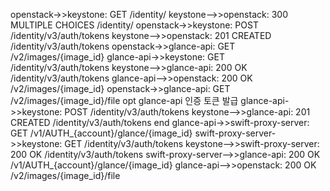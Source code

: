 openstack->>keystone: GET /identity/
keystone-->>openstack: 300 MULTIPLE CHOICES /identity/
openstack->>keystone: POST /identity/v3/auth/tokens
keystone-->>openstack: 201 CREATED /identity/v3/auth/tokens
openstack->>glance-api: GET /v2/images/{image_id}
glance-api->>keystone: GET /identity/v3/auth/tokens
keystone-->>glance-api: 200 OK /identity/v3/auth/tokens
glance-api-->>openstack: 200 OK /v2/images/{image_id}
openstack->>glance-api: GET /v2/images/{image_id}/file
opt glance-api 인증 토큰 발급
  glance-api->>keystone: POST /identity/v3/auth/tokens
  keystone-->>glance-api: 201 CREATED /identity/v3/auth/tokens
end
glance-api->>swift-proxy-server: GET /v1/AUTH_{account}/glance/{image_id}
swift-proxy-server->>keystone: GET /identity/v3/auth/tokens
keystone-->>swift-proxy-server: 200 OK /identity/v3/auth/tokens
swift-proxy-server-->>glance-api: 200 OK /v1/AUTH_{account}/glance/{image_id}
glance-api-->>openstack: 200 OK /v2/images/{image_id}/file
